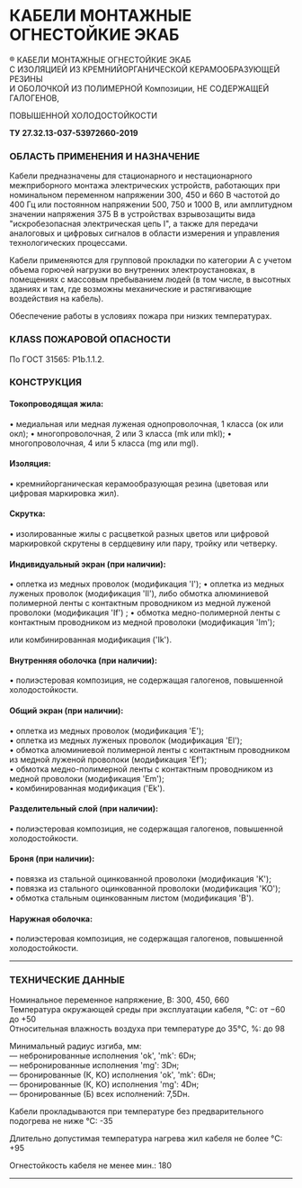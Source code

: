 # КАБЕЛИ МОНТАЖНЫЕ ОГНЕСТОЙКИЕ ЭКАБ

® КАБЕЛИ МОНТАЖНЫЕ ОГНЕСТОЙКИЕ ЭКАБ  
С ИЗОЛЯЦИЕЙ ИЗ КРЕМНИЙОРГАНИЧЕСКОЙ КЕРАМООБРАЗУЮЩЕЙ РЕЗИНЫ  
И ОБОЛОЧКОЙ ИЗ ПОЛИМЕРНОЙ Композиции, НЕ СОДЕРЖАЩЕЙ ГАЛОГЕНОВ,

ПОВЫШЕННОЙ ХОЛОДОСТОЙКОСТИ  

**ТУ 27.32.13-037-53972660-2019**

### ОБЛАСТЬ ПРИМЕНЕНИЯ И НАЗНАЧЕНИЕ

Кабели предназначены для стационарного и нестационарного межприборного монтажа электрических устройств, работающих при номинальном переменном напряжении 300, 450 и 660 В частотой до 400 Гц или постоянном напряжении 500, 750 и 1000 В, или амплитудном значении напряжения 375 В в устройствах взрывозащиты вида "искробезопасная электрическая цепь I", а также для передачи аналоговых и цифровых сигналов в области измерения и управления технологических процессами.

Кабели применяются для групповой прокладки по категории A с учетом объема горючей нагрузки во внутренних электроустановках, в помещениях с массовым пребыванием людей (в том числе, в высотных зданиях и там, где возможны механические и растягивающие воздействия на кабель). 

Обеспечение работы в условиях пожара при низких температурах.

### КЛASS ПОЖАРОВОЙ ОПАСНОСТИ

По ГОСТ 31565: P1b.1.1.2.

### КОНСТРУКЦИЯ

#### Токопроводящая жила:
• медиальная или медная луженая однопроволочная, 1 класса (ок или окл);
• многопроволочная, 2 или 3 класса (mk или mkl); 
• многопроволочная, 4 или 5 класса (mg или mgl).

#### Изоляция:
• кремнийорганическая керамообразующая резина (цветовая или цифровая маркировка жил).

#### Скрутка:
• изолированные жилы с расцветкой разных цветов или цифровой маркировкой скрутены в сердцевину или пару, тройку или четверку.

#### Индивидуальный экран (при наличии):
• оплетка из медных проволок (модификация 'I');
• оплетка из медных луженых проволок (модификация 'Il'), либо обмотка алюминиевой полимерной ленты с контактным проводником из медной луженой проволоки (модификация 'If') ;
• обмотка медно-полимерной ленты с контактным проводником из медной проволоки (модификация 'Im');

или комбинированная модификация ('Ik'). 

#### Внутренняя оболочка (при наличии): 
• полиэстеровая композиция, не содержащая галогенов, повышенной холодостойкости.

#### Общий экран (при наличии):
• оплетка из медных проволок (модификация 'E');   
• оплетка из медных луженых проволок (модификация 'El');    
• обмотка алюминиевой полимерной ленты с контактным проводником из медной луженой проволоки (модификация 'Ef');     
• обмотка медно-полимерной ленты с контактным проводником из медной проволоки (модификация 'Em');      
• комбинированная модификация ('Ek').

#### Разделительный слой (при наличии): 
• полиэстеровая композиция, не содержащая галогенов, повышенной холодостойкости.

#### Броня (при наличии): 
• повязка из стальной оцинкованной проволоки (модификация 'K');   
• повязка из стального оцинкованной проволоки (модификация 'KO');       
• обмотка стальным оцинкованным листом (модификация 'B').
 
#### Наружная оболочка: 
• полиэстеровая композиция, не содержащая галогенов, повышенной холодостойкости.

---

### **ТЕХНИЧЕСКИЕ ДАННЫЕ**
Номинальное переменное напряжение, В: 300, 450, 660  
Температура окружающей среды при эксплуатации кабеля, °C: от −60 до +50  
Относительная влажность воздуха при температуре до 35°C, %: до 98  

Минимальный радиус изгиба, мм:  
— небронированные исполнения 'ok', 'mk': 6Dн;  
— небронированные исполнения 'mg': 3Dн;  
— бронированные (К, KO) исполнения 'ok', 'mk': 6Dн;  
— бронированные (К, KO) исполнения 'mg': 4Dн;  
— бронированные (Б) всех исполнений: 7,5Dн.  

Кабели прокладываются при температуре без предварительного подогрева не ниже °C: -35  

Длительно допустимая температура нагрева жил кабеля не более °C: +95  

Огнестойкость кабеля не менее мин.: 180  

---  

